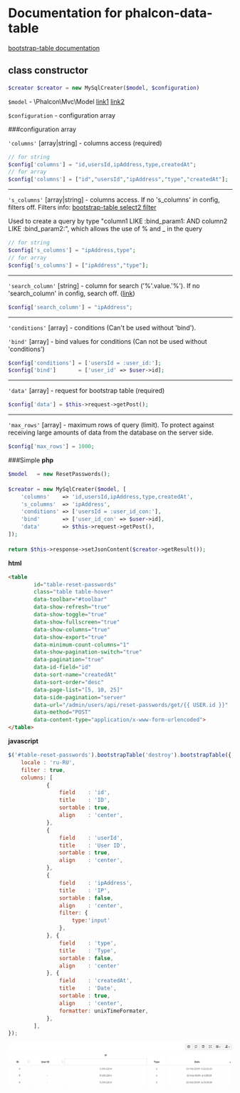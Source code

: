 # Documentation for phalcon-data-table

[bootstrap-table documentation](https://bootstrap-table.com/docs/getting-started/introduction/)

## class constructor
```php
$creator $creator = new MySqlCreater($model, $configuration)
```
`$model` - \Phalcon\Mvc\Model [link1](https://docs.phalconphp.com/4.0/en/api/phalcon_mvc_model) 
[link2](https://docs.phalconphp.com/4.0/en/db-models)

`$configuration` - configuration array

###configuration array

`'columns'` [array|string]  - columns access (required)

```php
// for string
$config['columns'] = "id,usersId,ipAddress,type,createdAt";
// for array
$config['columns'] = ["id","usersId","ipAddress","type","createdAt"];
```
---
`'s_columns'` [array|string]  - columns access. If no 's_columns' in config, filters off. Filters info: [bootstrap-table select2 filter](https://bootstrap-table.com/docs/extensions/select2-filter/)

Used to create a query by type "column1 LIKE :bind_param1: AND column2 LIKE :bind_param2:", which allows the use of % and _ in the query

```php
// for string
$config['s_columns'] = "ipAddress,type";
// for array
$config['s_columns'] = ["ipAddress","type"];
```
---
`'search_column'` [string]  - column for search ('%'.value.'%').
If no 'search_column' in config, search off.
([link](https://bootstrap-table.com/docs/api/table-options/#search))

```php
$config['search_column'] = "ipAddress";
```
---
`'conditions'` [array]  - conditions (Can't be used without 'bind').

`'bind'` [array]  - bind values for conditions (Can not be used without 'conditions')

```php
$config['conditions'] = ['usersId = :user_id:'];
$config['bind']       = ['user_id' => $user->id];
```
---
`'data'` [array]  - request for bootstrap table (required)

```php
$config['data'] = $this->request->getPost();
```
---
`'max_rows'` [array]  - maximum rows of query (limit). 
To protect against receiving large amounts of data from the database on the server side.

```php
$config['max_rows'] = 1000;
```

###Simple
**php**
```php
$model   = new ResetPasswords();

$creator = new MySqlCreater($model, [
    'columns'    => 'id,usersId,ipAddress,type,createdAt',
    's_columns'  => 'ipAddress',
    'conditions' => ['usersId = :user_id_con:'],
    'bind'       => ['user_id_con' => $user->id],
    'data'       => $this->request->getPost(),
]);

return $this->response->setJsonContent($creator->getResult());
```
**html**
```html
<table
        id="table-reset-passwords"
        class="table table-hover"
        data-toolbar="#toolbar"
        data-show-refresh="true"
        data-show-toggle="true"
        data-show-fullscreen="true"
        data-show-columns="true"
        data-show-export="true"
        data-minimum-count-columns="1"
        data-show-pagination-switch="true"
        data-pagination="true"
        data-id-field="id"
        data-sort-name="createdAt"
        data-sort-order="desc"
        data-page-list="[5, 10, 25]"
        data-side-pagination="server"
        data-url="/admin/users/api/reset-passwords/get/{{ USER.id }}"
        data-method="POST"
        data-content-type="application/x-www-form-urlencoded">
</table>
```
**javascript**
```javascript
$('#table-reset-passwords').bootstrapTable('destroy').bootstrapTable({
    locale : 'ru-RU',
    filter : true,
    columns: [
            {
                field    : 'id',
                title    : 'ID',
                sortable : true,
                align    : 'center',
            },
            {
                field    : 'userId',
                title    : 'User ID',
                sortable : true,
                align    : 'center',
            },
            {
                field    : 'ipAddress',
                title    : 'IP',
                sortable : false,
                align    : 'center',
                filter: {
                    type:'input'
                },
            }, {
                field    : 'type',
                title    : 'Type',
                sortable : false,
                align    : 'center'
            }, {
                field    : 'createdAt',
                title    : 'Date',
                sortable : true,
                align    : 'center',
                formatter: unixTimeFormater,
            }, 
        ],
});
```
![Simple result table](table-simple.jpg "Simple result table")